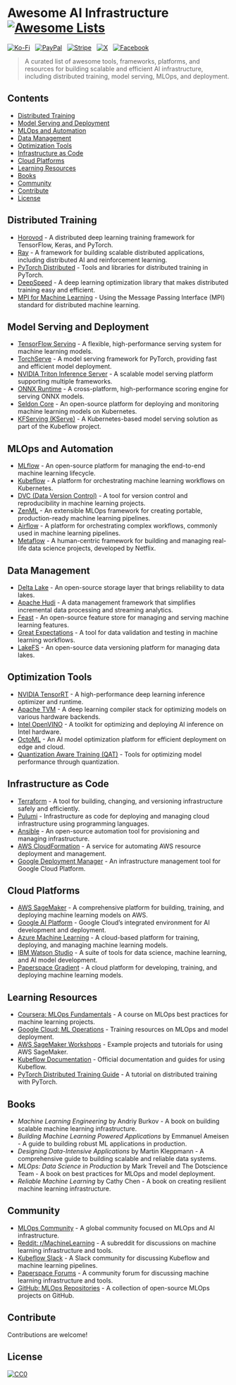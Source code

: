 # Awesome AI Infrastructure [![Awesome Lists](https://srv-cdn.himpfen.io/badges/awesome-lists/awesomelists-flat.svg)](https://github.com/awesomelistsio/awesome)

[![Ko-Fi](https://srv-cdn.himpfen.io/badges/kofi/kofi-flat.svg)](https://ko-fi.com/awesomelists) &nbsp; [![PayPal](https://srv-cdn.himpfen.io/badges/paypal/paypal-flat.svg)](https://www.paypal.com/donate/?hosted_button_id=3LLKRXJU44EJJ) &nbsp; [![Stripe](https://srv-cdn.himpfen.io/badges/stripe/stripe-flat.svg)](https://tinyurl.com/e8ymxdw3) &nbsp; [![X](https://srv-cdn.himpfen.io/badges/twitter/twitter-flat.svg)](https://x.com/ListsAwesome) &nbsp; [![Facebook](https://srv-cdn.himpfen.io/badges/facebook-pages/facebook-pages-flat.svg)](https://www.facebook.com/awesomelists)

> A curated list of awesome tools, frameworks, platforms, and resources for building scalable and efficient AI infrastructure, including distributed training, model serving, MLOps, and deployment.

## Contents

- [Distributed Training](#distributed-training)
- [Model Serving and Deployment](#model-serving-and-deployment)
- [MLOps and Automation](#mlops-and-automation)
- [Data Management](#data-management)
- [Optimization Tools](#optimization-tools)
- [Infrastructure as Code](#infrastructure-as-code)
- [Cloud Platforms](#cloud-platforms)
- [Learning Resources](#learning-resources)
- [Books](#books)
- [Community](#community)
- [Contribute](#contribute)
- [License](#license)

## Distributed Training

- [Horovod](https://horovod.ai/) - A distributed deep learning training framework for TensorFlow, Keras, and PyTorch.
- [Ray](https://www.ray.io/) - A framework for building scalable distributed applications, including distributed AI and reinforcement learning.
- [PyTorch Distributed](https://pytorch.org/tutorials/intermediate/ddp_tutorial.html) - Tools and libraries for distributed training in PyTorch.
- [DeepSpeed](https://www.deepspeed.ai/) - A deep learning optimization library that makes distributed training easy and efficient.
- [MPI for Machine Learning](https://www.mpich.org/) - Using the Message Passing Interface (MPI) standard for distributed machine learning.

## Model Serving and Deployment

- [TensorFlow Serving](https://www.tensorflow.org/tfx/guide/serving) - A flexible, high-performance serving system for machine learning models.
- [TorchServe](https://pytorch.org/serve/) - A model serving framework for PyTorch, providing fast and efficient model deployment.
- [NVIDIA Triton Inference Server](https://developer.nvidia.com/nvidia-triton-inference-server) - A scalable model serving platform supporting multiple frameworks.
- [ONNX Runtime](https://onnxruntime.ai/) - A cross-platform, high-performance scoring engine for serving ONNX models.
- [Seldon Core](https://www.seldon.io/tech/products/core/) - An open-source platform for deploying and monitoring machine learning models on Kubernetes.
- [KFServing (KServe)](https://kserve.github.io/website/) - A Kubernetes-based model serving solution as part of the Kubeflow project.

## MLOps and Automation

- [MLflow](https://mlflow.org/) - An open-source platform for managing the end-to-end machine learning lifecycle.
- [Kubeflow](https://www.kubeflow.org/) - A platform for orchestrating machine learning workflows on Kubernetes.
- [DVC (Data Version Control)](https://dvc.org/) - A tool for version control and reproducibility in machine learning projects.
- [ZenML](https://zenml.io/) - An extensible MLOps framework for creating portable, production-ready machine learning pipelines.
- [Airflow](https://airflow.apache.org/) - A platform for orchestrating complex workflows, commonly used in machine learning pipelines.
- [Metaflow](https://metaflow.org/) - A human-centric framework for building and managing real-life data science projects, developed by Netflix.

## Data Management

- [Delta Lake](https://delta.io/) - An open-source storage layer that brings reliability to data lakes.
- [Apache Hudi](https://hudi.apache.org/) - A data management framework that simplifies incremental data processing and streaming analytics.
- [Feast](https://feast.dev/) - An open-source feature store for managing and serving machine learning features.
- [Great Expectations](https://greatexpectations.io/) - A tool for data validation and testing in machine learning workflows.
- [LakeFS](https://lakefs.io/) - An open-source data versioning platform for managing data lakes.

## Optimization Tools

- [NVIDIA TensorRT](https://developer.nvidia.com/tensorrt) - A high-performance deep learning inference optimizer and runtime.
- [Apache TVM](https://tvm.apache.org/) - A deep learning compiler stack for optimizing models on various hardware backends.
- [Intel OpenVINO](https://docs.openvino.ai/latest/index.html) - A toolkit for optimizing and deploying AI inference on Intel hardware.
- [OctoML](https://octoml.ai/) - An AI model optimization platform for efficient deployment on edge and cloud.
- [Quantization Aware Training (QAT)](https://www.tensorflow.org/model_optimization) - Tools for optimizing model performance through quantization.

## Infrastructure as Code

- [Terraform](https://www.terraform.io/) - A tool for building, changing, and versioning infrastructure safely and efficiently.
- [Pulumi](https://www.pulumi.com/) - Infrastructure as code for deploying and managing cloud infrastructure using programming languages.
- [Ansible](https://www.ansible.com/) - An open-source automation tool for provisioning and managing infrastructure.
- [AWS CloudFormation](https://aws.amazon.com/cloudformation/) - A service for automating AWS resource deployment and management.
- [Google Deployment Manager](https://cloud.google.com/deployment-manager) - An infrastructure management tool for Google Cloud Platform.

## Cloud Platforms

- [AWS SageMaker](https://aws.amazon.com/sagemaker/) - A comprehensive platform for building, training, and deploying machine learning models on AWS.
- [Google AI Platform](https://cloud.google.com/ai-platform) - Google Cloud’s integrated environment for AI development and deployment.
- [Azure Machine Learning](https://azure.microsoft.com/en-us/services/machine-learning/) - A cloud-based platform for training, deploying, and managing machine learning models.
- [IBM Watson Studio](https://www.ibm.com/cloud/watson-studio) - A suite of tools for data science, machine learning, and AI model development.
- [Paperspace Gradient](https://gradient.paperspace.com/) - A cloud platform for developing, training, and deploying machine learning models.

## Learning Resources

- [Coursera: MLOps Fundamentals](https://www.coursera.org/specializations/mlops-fundamentals) - A course on MLOps best practices for machine learning projects.
- [Google Cloud: ML Operations](https://cloud.google.com/learn/training/ai-ml-operations) - Training resources on MLOps and model deployment.
- [AWS SageMaker Workshops](https://sagemaker-examples.readthedocs.io/en/latest/) - Example projects and tutorials for using AWS SageMaker.
- [Kubeflow Documentation](https://www.kubeflow.org/docs/) - Official documentation and guides for using Kubeflow.
- [PyTorch Distributed Training Guide](https://pytorch.org/tutorials/intermediate/ddp_tutorial.html) - A tutorial on distributed training with PyTorch.

## Books

- *Machine Learning Engineering* by Andriy Burkov - A book on building scalable machine learning infrastructure.
- *Building Machine Learning Powered Applications* by Emmanuel Ameisen - A guide to building robust ML applications in production.
- *Designing Data-Intensive Applications* by Martin Kleppmann - A comprehensive guide to building scalable and reliable data systems.
- *MLOps: Data Science in Production* by Mark Treveil and The Dotscience Team - A book on best practices for MLOps and model deployment.
- *Reliable Machine Learning* by Cathy Chen - A book on creating resilient machine learning infrastructure.

## Community

- [MLOps Community](https://mlops.community/) - A global community focused on MLOps and AI infrastructure.
- [Reddit: r/MachineLearning](https://www.reddit.com/r/MachineLearning/) - A subreddit for discussions on machine learning infrastructure and tools.
- [Kubeflow Slack](https://kubeflow.slack.com/) - A Slack community for discussing Kubeflow and machine learning pipelines.
- [Paperspace Forums](https://forums.paperspace.com/) - A community forum for discussing machine learning infrastructure and tools.
- [GitHub: MLOps Repositories](https://github.com/topics/mlops) - A collection of open-source MLOps projects on GitHub.

## Contribute

Contributions are welcome!

## License

[![CC0](https://mirrors.creativecommons.org/presskit/buttons/88x31/svg/by-sa.svg)](http://creativecommons.org/licenses/by-sa/4.0/)
